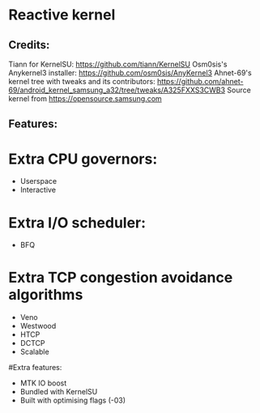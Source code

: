# Reactive kernel

## Credits:
Tiann for KernelSU: https://github.com/tiann/KernelSU
Osm0sis's Anykernel3 installer: https://github.com/osm0sis/AnyKernel3
Ahnet-69's kernel tree with tweaks and its contributors: https://github.com/ahnet-69/android_kernel_samsung_a32/tree/tweaks/A325FXXS3CWB3
Source kernel from https://opensource.samsung.com

## Features:
# Extra CPU governors:
- Userspace
- Interactive

# Extra I/O scheduler:
- BFQ

# Extra TCP congestion avoidance algorithms
- Veno
- Westwood
- HTCP
- DCTCP
- Scalable

#Extra features:
- MTK IO boost
- Bundled with KernelSU
- Built with optimising flags (-03)
